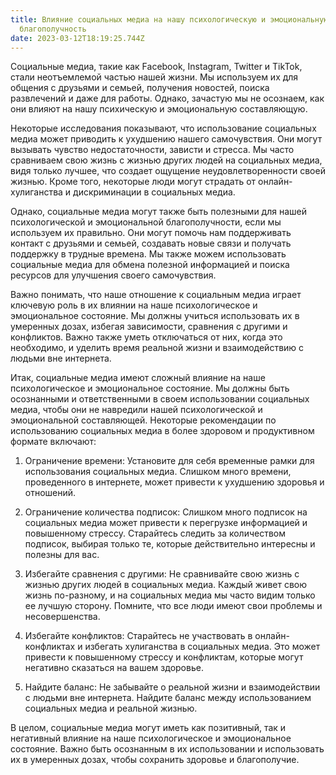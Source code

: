 ```yaml
---
title: Влияние социальных медиа на нашу психологическую и эмоциональную
  благополучность
date: 2023-03-12T18:19:25.744Z
---
```

<!--StartFragment-->

Социальные медиа, такие как Facebook, Instagram, Twitter и TikTok, стали неотъемлемой частью нашей жизни. Мы используем их для общения с друзьями и семьей, получения новостей, поиска развлечений и даже для работы. Однако, зачастую мы не осознаем, как они влияют на нашу психическую и эмоциональную составляющую.

Некоторые исследования показывают, что использование социальных медиа может приводить к ухудшению нашего самочувствия. Они могут вызывать чувство недостаточности, зависти и стресса. Мы часто сравниваем свою жизнь с жизнью других людей на социальных медиа, видя только лучшее, что создает ощущение неудовлетворенности своей жизнью. Кроме того, некоторые люди могут страдать от онлайн-хулиганства и дискриминации в социальных медиа.

Однако, социальные медиа могут также быть полезными для нашей психологической и эмоциональной благополучности, если мы используем их правильно. Они могут помочь нам поддерживать контакт с друзьями и семьей, создавать новые связи и получать поддержку в трудные времена. Мы также можем использовать социальные медиа для обмена полезной информацией и поиска ресурсов для улучшения своего самочувствия.

Важно понимать, что наше отношение к социальным медиа играет ключевую роль в их влиянии на наше психологическое и эмоциональное состояние. Мы должны учиться использовать их в умеренных дозах, избегая зависимости, сравнения с другими и конфликтов. Важно также уметь отключаться от них, когда это необходимо, и уделить время реальной жизни и взаимодействию с людьми вне интернета.

Итак, социальные медиа имеют сложный влияние на наше психологическое и эмоциональное состояние. Мы должны быть осознанными и ответственными в своем использовании социальных медиа, чтобы они не навредили нашей психологической и эмоциональной составляющей. Некоторые рекомендации по использованию социальных медиа в более здоровом и продуктивном формате включают:

1. Ограничение времени: Установите для себя временные рамки для использования социальных медиа. Слишком много времени, проведенного в интернете, может привести к ухудшению здоровья и отношений.
2. Ограничение количества подписок: Слишком много подписок на социальных медиа может привести к перегрузке информацией и повышенному стрессу. Старайтесь следить за количеством подписок, выбирая только те, которые действительно интересны и полезны для вас.
3. Избегайте сравнения с другими: Не сравнивайте свою жизнь с жизнью других людей в социальных медиа. Каждый живет свою жизнь по-разному, и на социальных медиа мы часто видим только ее лучшую сторону. Помните, что все люди имеют свои проблемы и несовершенства.
4. Избегайте конфликтов: Старайтесь не участвовать в онлайн-конфликтах и избегать хулиганства в социальных медиа. Это может привести к повышенному стрессу и конфликтам, которые могут негативно сказаться на вашем здоровье.


5. Найдите баланс: Не забывайте о реальной жизни и взаимодействии с людьми вне интернета. Найдите баланс между использованием социальных медиа и реальной жизнью.

В целом, социальные медиа могут иметь как позитивный, так и негативный влияние на наше психологическое и эмоциональное состояние. Важно быть осознанным в их использовании и использовать их в умеренных дозах, чтобы сохранить здоровье и благополучие.

<!--EndFragment-->

<!--EndFragment-->